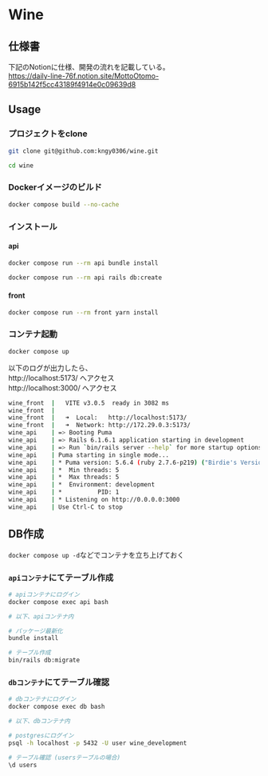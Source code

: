 # Wine

## 仕様書

下記のNotionに仕様、開発の流れを記載している。<br>
https://daily-line-76f.notion.site/MottoOtomo-6915b142f5cc43189f4914e0c09639d8

## Usage

### プロジェクトをclone

```sh
git clone git@github.com:kngy0306/wine.git
```

```sh
cd wine
```

### Dockerイメージのビルド

```sh
docker compose build --no-cache
```

### インストール

#### api

```sh
docker compose run --rm api bundle install
```

```sh
docker compose run --rm api rails db:create
```

#### front

```sh
docker compose run --rm front yarn install
```

### コンテナ起動

```sh
docker compose up
```

以下のログが出力したら、<br>
http://localhost:5173/ へアクセス<br>
http://localhost:3000/ へアクセス

```sh
wine_front  |   VITE v3.0.5  ready in 3082 ms
wine_front  |
wine_front  |   ➜  Local:   http://localhost:5173/
wine_front  |   ➜  Network: http://172.29.0.3:5173/
wine_api    | => Booting Puma
wine_api    | => Rails 6.1.6.1 application starting in development
wine_api    | => Run `bin/rails server --help` for more startup options
wine_api    | Puma starting in single mode...
wine_api    | * Puma version: 5.6.4 (ruby 2.7.6-p219) ("Birdie's Version")
wine_api    | *  Min threads: 5
wine_api    | *  Max threads: 5
wine_api    | *  Environment: development
wine_api    | *          PID: 1
wine_api    | * Listening on http://0.0.0.0:3000
wine_api    | Use Ctrl-C to stop
```

## DB作成

`docker compose up -d`などでコンテナを立ち上げておく

### `apiコンテナ`にてテーブル作成

```sh
# apiコンテナにログイン
docker compose exec api bash

# 以下、apiコンテナ内

# パッケージ最新化
bundle install

# テーブル作成
bin/rails db:migrate
```

### `dbコンテナ`にてテーブル確認

```sh
# dbコンテナにログイン
docker compose exec db bash

# 以下、dbコンテナ内

# postgresにログイン
psql -h localhost -p 5432 -U user wine_development

# テーブル確認 (usersテーブルの場合)
\d users
```
